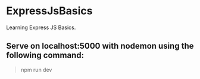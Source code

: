 # ExpressJsBasics

Learning Express JS Basics.

## Serve on localhost:5000 with nodemon using the following command:

> npm run dev
